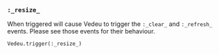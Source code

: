 ### `:_resize_`

When triggered will cause Vedeu to trigger the `:_clear_` and
`:_refresh_` events. Please see those events for their behaviour.

    Vedeu.trigger(:_resize_)
